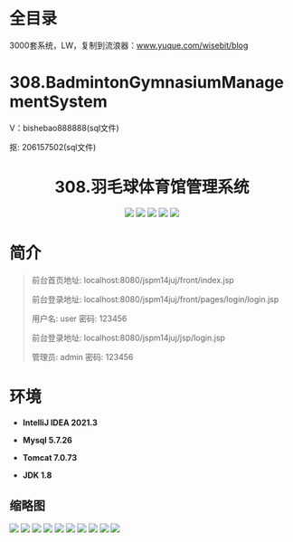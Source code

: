 # 全目录

3000套系统，LW，复制到流浪器：www.yuque.com/wisebit/blog


# 308.BadmintonGymnasiumManagementSystem

<p>V：bishebao888888(sql文件)</p>
<p>抠: 206157502(sql文件)</p>

<p><h1 align="center">308.羽毛球体育馆管理系统</h1></p>


<p align="center">
	<img src="https://img.shields.io/badge/jdk-1.8-orange.svg"/>
    <img src="https://img.shields.io/badge/spring-5.x-lightgrey.svg"/>
    <img src="https://img.shields.io/badge/springmvc-3.x-blue.svg"/>
    <img src="https://img.shields.io/badge/mybatis-5.x-yellow.svg"/>
    <img src="https://img.shields.io/badge/jsp-3.x-blue.svg"/>
</p>

# 简介
>前台首页地址: localhost:8080/jspm14juj/front/index.jsp
>
>前台登录地址: localhost:8080/jspm14juj/front/pages/login/login.jsp
>
>用户名: user 密码: 123456
>
>前台登录地址: localhost:8080/jspm14juj/jsp/login.jsp
>
>管理员: admin 密码: 123456


# 环境

- <b>IntelliJ IDEA 2021.3</b>

- <b>Mysql 5.7.26</b>

- <b>Tomcat 7.0.73</b>

- <b>JDK 1.8</b>

## 缩略图

![](https://bitwise.oss-cn-heyuan.aliyuncs.com/2024/9/10/23ece93c-1c66-4a3c-8cbe-774fabb617f2.png)
![](https://bitwise.oss-cn-heyuan.aliyuncs.com/2024/9/10/7e537e1c-6025-493d-8501-86069aa9fa1d.png)
![](https://bitwise.oss-cn-heyuan.aliyuncs.com/2024/9/10/393d8f3c-a628-4650-9e53-502fcf36b108.png)
![](https://bitwise.oss-cn-heyuan.aliyuncs.com/2024/9/10/9c3e2053-5161-4a8d-ab32-472b488acf14.png)
![](https://bitwise.oss-cn-heyuan.aliyuncs.com/2024/9/10/a00a92cc-de0d-47bc-8976-d69d322ed439.png)
![](https://bitwise.oss-cn-heyuan.aliyuncs.com/2024/9/10/869ab9fc-f6ea-409c-98f0-4d6f5b2b17c7.png)
![](https://bitwise.oss-cn-heyuan.aliyuncs.com/2024/9/10/e534e01b-9b40-4765-b0d1-2333e8df1e27.png)
![](https://bitwise.oss-cn-heyuan.aliyuncs.com/2024/9/10/7ca1ed76-d97e-49af-99e6-8470073b574a.png)
![](https://bitwise.oss-cn-heyuan.aliyuncs.com/2024/9/10/60451304-f814-413a-8df3-33075d8e41b3.png)
![](https://bitwise.oss-cn-heyuan.aliyuncs.com/2024/9/10/40e0c8a8-1d94-42cc-8219-5c28ed270e47.png)

